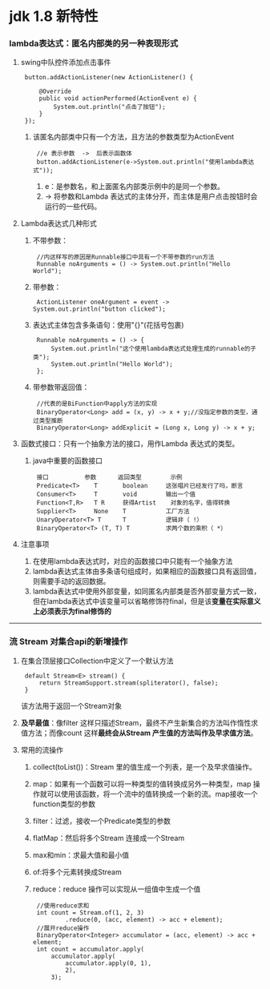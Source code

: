 # jdk 1.8 新特性
### lambda表达式：匿名内部类的另一种表现形式
1. swing中队控件添加点击事件

		button.addActionListener(new ActionListener() {
			
			@Override
			public void actionPerformed(ActionEvent e) {
				System.out.println("点击了按钮");
			}
		});
	1. 该匿名内部类中只有一个方法，且方法的参数类型为ActionEvent

			//e 表示参数  ->  后表示函数体
			button.addActionListener(e->System.out.println("使用lambda表达式"));
		1. e：是参数名，和上面匿名内部类示例中的是同一个参数。
		2. -> 将参数和Lambda 表达式的主体分开，而主体是用户点击按钮时会运行的一些代码。
3. Lambda表达式几种形式
	1. 不带参数：
	
			//内这样写的原因是Runnable接口中具有一个不带参数的run方法
			Runnable noArguments = () -> System.out.println("Hello World");
	2. 带参数：

			ActionListener oneArgument = event -> System.out.println("button clicked");

	3. 表达式主体包含多条语句：使用"{}"(花括号包裹)

			Runnable noArguments = () -> {
				System.out.println("这个使用lambda表达式处理生成的runnable的子类");
				System.out.println("Hello World");
			};
	4. 带参数带返回值：
			
			//代表的是BiFunction中apply方法的实现
			BinaryOperator<Long> add = (x, y) -> x + y;//没指定参数的类型，通过类型推断
			BinaryOperator<Long> addExplicit = (Long x, Long y) -> x + y;
3. 函数式接口：只有一个抽象方法的接口，用作Lambda 表达式的类型。
	1. java中重要的函数接口

		
			接口			参数		返回类型		示例
			Predicate<T> 	T 		boolean 	这张唱片已经发行了吗，断言
			Consumer<T> 	T 		void 		输出一个值
			Function<T,R> 	T R 	获得Artist 	对象的名字，值得转换
			Supplier<T> 	None 	T 			工厂方法
			UnaryOperator<T> T 		T 			逻辑非（ !）
			BinaryOperator<T> (T, T) T 			求两个数的乘积（ *）
4. 注意事项
	1. 在使用lambda表达式时，对应的函数接口中只能有一个抽象方法
	2. lambda表达式主体由多条语句组成时，如果相应的函数接口具有返回值，则需要手动的返回数据。
	3. lambda表达式中使用外部变量，如同匿名内部类是否外部变量方式一致，但在lambda表达式中该变量可以省略修饰符final，但是该**变量在实际意义上必须表示为final修饰的**
***
### 流 Stream 对集合api的新增操作
1. 在集合顶层接口Collection中定义了一个默认方法

		default Stream<E> stream() {
	        return StreamSupport.stream(spliterator(), false);
	    }
	该方法用于返回一个Stream对象
2. **及早最值**：像filter 这样只描述Stream，最终不产生新集合的方法叫作惰性求值方法；而像count 这样**最终会从Stream 产生值的方法叫作及早求值方法**。
2. 常用的流操作
	1. collect(toList())：Stream 里的值生成一个列表，是一个及早求值操作。
	2. map：如果有一个函数可以将一种类型的值转换成另外一种类型，map 操作就可以使用该函数，将一个流中的值转换成一个新的流。map接收一个function类型的参数
	3. filter：过滤，接收一个Predicate类型的参数
	4. flatMap：然后将多个Stream 连接成一个Stream
	5. max和min：求最大值和最小值
	6. of:将多个元素转换成Stream
	6. reduce：reduce 操作可以实现从一组值中生成一个值

			//使用reduce求和
			int count = Stream.of(1, 2, 3)
					.reduce(0, (acc, element) -> acc + element);
			//展开reduce操作
			BinaryOperator<Integer> accumulator = (acc, element) -> acc + element;
			int count = accumulator.apply(
				accumulator.apply(
					accumulator.apply(0, 1),
					2),
				3);